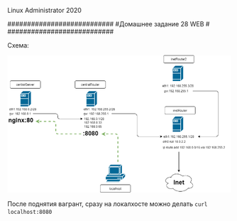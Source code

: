 
Linux Administrator 2020

   ###########################
   #Домашнее задание 28 WEB  #
   ###########################

   
Схема:

<p align="center"><img src="https://raw.githubusercontent.com/Kostyuk-Ruslan/otus-linux/master/work20_IPtables/photo/sheme.png"></p>

После поднятия вагрант, сразу на локалхосте можно делать <code>curl localhost:8080</code>



```

```
